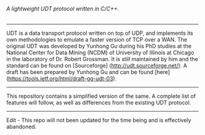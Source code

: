 ###### A lightweight UDT protocol written in C/C++.
_____________________________________________________________________________________________________________________________
UDT is a data transport protocol written on top of UDP, and implements its own methodologies to emulate a faster version of TCP over a WAN. The original UDT was developed by Yunhong Gu during his PhD studies at the National Center for Data Mining (NCDM) of University of Illinois at Chicago in the laboratory of Dr. Robert Grossman. It is still maintained by him and the standard can be found on [Sourceforge] (http://udt.sourceforge.net/). A draft has been prepared by Yunhong Gu and can be found [here] (https://tools.ietf.org/html/draft-gg-udt-03).
_____________________________________________________________________________________________________________________________
This repository contains a simplified version of the same. A complete list of features will follow, as well as differences from the existing UDT protocol. 
_____________________________________________________________________________________________________________________________
Edit - This repo will not been updated for the time being and is effectively abandoned. 
